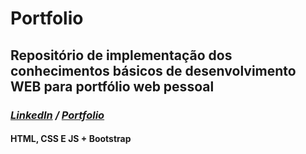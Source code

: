 # Portfolio

## Repositório de implementação dos conhecimentos básicos de desenvolvimento WEB para portfólio web pessoal

### _[LinkedIn](https://www.linkedin.com/in/leo-fabricio-2951a818/)_ _/_ _[Portfolio](leofab.github.io)_

#### HTML, CSS E JS + Bootstrap
